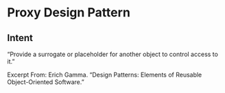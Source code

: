 # Proxy Design Pattern

## Intent

“Provide a surrogate or placeholder for another object to control access to it.”

Excerpt From: Erich Gamma. “Design Patterns: Elements of Reusable Object-Oriented Software.”